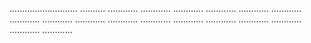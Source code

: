 ........................... ..........
............
............
............
............
............
............
............
............
............
............
............
............
............
............
............
............
............


